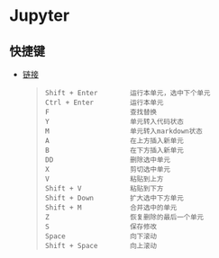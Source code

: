 # Jupyter
## 快捷键
* [链接](https://blog.csdn.net/lawme/article/details/51034543)
  > ```
  > Shift + Enter        运行本单元，选中下个单元
  > Ctrl + Enter         运行本单元
  > F                    查找替换
  > Y                    单元转入代码状态
  > M                    单元转入markdown状态
  > A                    在上方插入新单元
  > B                    在下方插入新单元
  > DD                   删除选中单元
  > X                    剪切选中单元
  > V                    粘贴到上方
  > Shift + V            粘贴到下方
  > Shift + Down         扩大选中下方单元
  > Shift + M            合并选中的单元
  > Z                    恢复删除的最后一个单元
  > S                    保存修改
  > Space                向下滚动
  > Shift + Space        向上滚动
  > 
  > ```

  